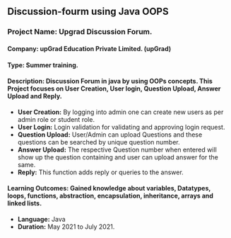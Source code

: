 ## Discussion-fourm using Java OOPS

### Project Name: Upgrad Discussion Forum.
#### Company: upGrad Education Private Limited. (upGrad)
#### Type: Summer training.

#### **Description:** Discussion Forum in java by using OOPs concepts. This Project focuses on User Creation, User login, Question Upload, Answer Upload and Reply.<br>
  * **User Creation:** By logging into admin one can create new users as per admin role or student role.<br>
  * **User Login:** Login validation for validating and approving login request.<br>
  * **Question Upload:** User/Admin can upload Questions and these questions can be searched by unique question number.<br>
  * **Answer Upload:** The respective Question number when entered will show up the question containing and user can upload answer for the same.
  * **Reply:** This function adds reply or queries to the answer.

#### Learning Outcomes: Gained knowledge about variables, Datatypes, loops, functions, abstraction, encapsulation, inheritance, arrays and linked lists.
  * **Language:** Java
  * **Duration:** May 2021 to July 2021.
